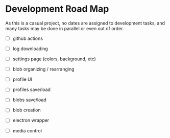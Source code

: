 # Development Road Map
As this is a casual project, no dates are assigned to development tasks, and many tasks may be done in parallel or even out of order.

- [ ] github actions
- [ ] log downloading
- [ ] settings page (colors, background, etc)
- [ ] blob organizing / rearranging
- [ ] profile UI
- [ ] profiles save/load
- [ ] blobs save/load
- [ ] blob creation
- [ ] electron wrapper
- [ ] media control


<!--https://regex101.com/r/Ly7O1x/3/
https://semver.org/ -->